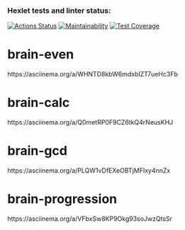 ### Hexlet tests and linter status:
[![Actions Status](https://github.com/euroegor/frontend-project-44/actions/workflows/hexlet-check.yml/badge.svg)](https://github.com/euroegor/frontend-project-44/actions)
[![Maintainability](https://api.codeclimate.com/v1/badges/02421a6ab110c4a84ec2/maintainability)](https://codeclimate.com/github/euroegor/frontend-project-44/maintainability)
[![Test Coverage](https://api.codeclimate.com/v1/badges/02421a6ab110c4a84ec2/test_coverage)](https://codeclimate.com/github/euroegor/frontend-project-44/test_coverage)

<h1>brain-even</h1>
<p>https://asciinema.org/a/WHNTD8kbW6mdxbIZT7ueHc3Fb</p>
<h1>brain-calc</h1>
<p>https://asciinema.org/a/Q0metRP0F9CZ6tkQ4rNeusKHJ</p>
<h1>brain-gcd</h1>
<p>https://asciinema.org/a/PLQW1vDfEXeOBTjMFIxy4nnZx</p>
<h1>brain-progression</h1>
<p>https://asciinema.org/a/VFbxSw8KP9Okg93soJwzQtsSr</p>
